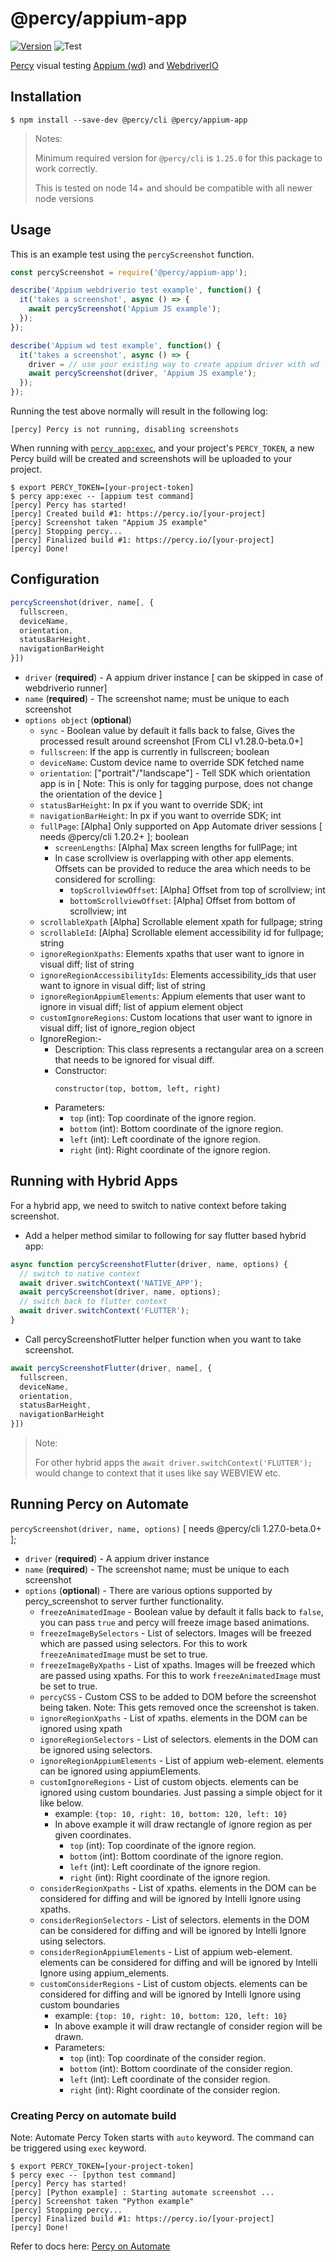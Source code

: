 # @percy/appium-app
[![Version](https://img.shields.io/npm/v/@percy/appium-app.svg)](https://npmjs.org/package/@percy/appium-app)
![Test](https://github.com/percy/percy-appium-js/workflows/Test/badge.svg)

[Percy](https://percy.io) visual testing [Appium (wd)](https://www.npmjs.com/package/wd) and [WebdriverIO](https://webdriver.io/docs/appium-service/)

## Installation

```sh-session
$ npm install --save-dev @percy/cli @percy/appium-app
```
> Notes: 
>
> Minimum required version for `@percy/cli` is `1.25.0` for this package to work correctly.
>
> This is tested on node 14+ and should be compatible with all newer node versions

## Usage

This is an example test using the `percyScreenshot` function.

```js
const percyScreenshot = require('@percy/appium-app');

describe('Appium webdriverio test example', function() {
  it('takes a screenshot', async () => {
    await percyScreenshot('Appium JS example');
  });
});

describe('Appium wd test example', function() {
  it('takes a screenshot', async () => {
    driver = // use your existing way to create appium driver with wd
    await percyScreenshot(driver, 'Appium JS example');
  });
});
```

Running the test above normally will result in the following log:

```sh-session
[percy] Percy is not running, disabling screenshots
```

When running with [`percy
app:exec`](https://github.com/percy/cli/tree/master/packages/cli-exec#app-exec), and your project's
`PERCY_TOKEN`, a new Percy build will be created and screenshots will be uploaded to your project.

```sh-session
$ export PERCY_TOKEN=[your-project-token]
$ percy app:exec -- [appium test command]
[percy] Percy has started!
[percy] Created build #1: https://percy.io/[your-project]
[percy] Screenshot taken "Appium JS example"
[percy] Stopping percy...
[percy] Finalized build #1: https://percy.io/[your-project]
[percy] Done!
```

## Configuration

```js
percyScreenshot(driver, name[, {
  fullscreen,
  deviceName,
  orientation,
  statusBarHeight,
  navigationBarHeight
}])
```

- `driver` (**required**) - A appium driver instance [ can be skipped in case of webdriverio runner]
- `name` (**required**) - The screenshot name; must be unique to each screenshot
- `options object` (**optional**)
  - `sync` - Boolean value by default it falls back to false, Gives the processed result around screenshot [From CLI v1.28.0-beta.0+]
  - `fullscreen`: If the app is currently in fullscreen; boolean
  - `deviceName`: Custom device name to override SDK fetched name
  - `orientation`: ["portrait"/"landscape"] - Tell SDK which orientation app is in [ Note: This is only for tagging purpose, does not change the orientation of the device ]
  - `statusBarHeight`: In px if you want to override SDK; int
  - `navigationBarHeight`: In px if you want to override SDK; int
  - `fullPage`: [Alpha] Only supported on App Automate driver sessions [ needs @percy/cli 1.20.2+ ]; boolean
    - `screenLengths`: [Alpha] Max screen lengths for fullPage; int
    - In case scrollview is overlapping with other app elements. Offsets can be provided to reduce the area which needs to be considered for scrolling:
      - `topScrollviewOffset`: [Alpha] Offset from top of scrollview; int
      - `bottomScrollviewOffset`: [Alpha] Offset from bottom of scrollview; int
  - `scrollableXpath` [Alpha] Scrollable element xpath for fullpage; string
  - `scrollableId`: [Alpha] Scrollable element accessibility id for fullpage; string
  - `ignoreRegionXpaths`: Elements xpaths that user want to ignore in visual diff; list of string
  - `ignoreRegionAccessibilityIds`: Elements accessibility_ids that user want to ignore in visual diff; list of string
  - `ignoreRegionAppiumElements`: Appium elements that user want to ignore in visual diff; list of appium element object
  - `customIgnoreRegions`: Custom locations that user want to ignore in visual diff; list of ignore_region object
  - IgnoreRegion:-
    - Description: This class represents a rectangular area on a screen that needs to be ignored for visual diff.
    - Constructor:
      ```
      constructor(top, bottom, left, right)
      ```
    - Parameters:
      - `top` (int): Top coordinate of the ignore region.
      - `bottom` (int): Bottom coordinate of the ignore region.
      - `left` (int): Left coordinate of the ignore region.
      - `right` (int): Right coordinate of the ignore region.
## Running with Hybrid Apps

For a hybrid app, we need to switch to native context before taking screenshot.

- Add a helper method similar to following for say flutter based hybrid app:
```js
async function percyScreenshotFlutter(driver, name, options) {
  // switch to native context
  await driver.switchContext('NATIVE_APP');
  await percyScreenshot(driver, name, options);
  // switch back to flutter context
  await driver.switchContext('FLUTTER');
}
```

- Call percyScreenshotFlutter helper function when you want to take screenshot.
```js
await percyScreenshotFlutter(driver, name[, {
  fullscreen,
  deviceName,
  orientation,
  statusBarHeight,
  navigationBarHeight
}])
```

> Note: 
>
> For other hybrid apps the `await driver.switchContext('FLUTTER');` would change to context that it uses like say WEBVIEW etc.
>

## Running Percy on Automate
`percyScreenshot(driver, name, options)` [ needs @percy/cli 1.27.0-beta.0+ ];
- `driver` (**required**) - A appium driver instance
- `name` (**required**) - The screenshot name; must be unique to each screenshot
- `options` (**optional**) - There are various options supported by percy_screenshot to server further functionality.
    - `freezeAnimatedImage` - Boolean value by default it falls back to `false`, you can pass `true` and percy will freeze image based animations.
    - `freezeImageBySelectors` - List of selectors. Images will be freezed which are passed using selectors. For this to work `freezeAnimatedImage` must be set to true.
    - `freezeImageByXpaths` - List of xpaths. Images will be freezed which are passed using xpaths. For this to work `freezeAnimatedImage` must be set to true.
    - `percyCSS` - Custom CSS to be added to DOM before the screenshot being taken. Note: This gets removed once the screenshot is taken.
    - `ignoreRegionXpaths` - List of xpaths. elements in the DOM can be ignored using xpath
    - `ignoreRegionSelectors` - List of selectors. elements in the DOM can be ignored using selectors.
    - `ignoreRegionAppiumElements` - List of appium web-element. elements can be ignored using appiumElements.
    - `customIgnoreRegions` - List of custom objects. elements can be ignored using custom boundaries. Just passing a simple object for it like below.
      - example: ```{top: 10, right: 10, bottom: 120, left: 10}```
      - In above example it will draw rectangle of ignore region as per given coordinates.
        - `top` (int): Top coordinate of the ignore region.
        - `bottom` (int): Bottom coordinate of the ignore region.
        - `left` (int): Left coordinate of the ignore region.
        - `right` (int): Right coordinate of the ignore region.
    - `considerRegionXpaths` - List of xpaths. elements in the DOM can be considered for diffing and will be ignored by Intelli Ignore using xpaths.
    - `considerRegionSelectors` - List of selectors. elements in the DOM can be considered for diffing and will be ignored by Intelli Ignore using selectors.
    - `considerRegionAppiumElements` - List of appium web-element. elements can be considered for diffing and will be ignored by Intelli Ignore using appium_elements.
    - `customConsiderRegions` - List of custom objects. elements can be considered for diffing and will be ignored by Intelli Ignore using custom boundaries
      - example:  ```{top: 10, right: 10, bottom: 120, left: 10}```
      - In above example it will draw rectangle of consider region will be drawn.
      - Parameters:
        - `top` (int): Top coordinate of the consider region.
        - `bottom` (int): Bottom coordinate of the consider region.
        - `left` (int): Left coordinate of the consider region.
        - `right` (int): Right coordinate of the consider region.
### Creating Percy on automate build
Note: Automate Percy Token starts with `auto` keyword. The command can be triggered using `exec` keyword.
```sh-session
$ export PERCY_TOKEN=[your-project-token]
$ percy exec -- [python test command]
[percy] Percy has started!
[percy] [Python example] : Starting automate screenshot ...
[percy] Screenshot taken "Python example"
[percy] Stopping percy...
[percy] Finalized build #1: https://percy.io/[your-project]
[percy] Done!
```

Refer to docs here: [Percy on Automate](https://www.browserstack.com/docs/percy/integrate/functional-and-visual)
